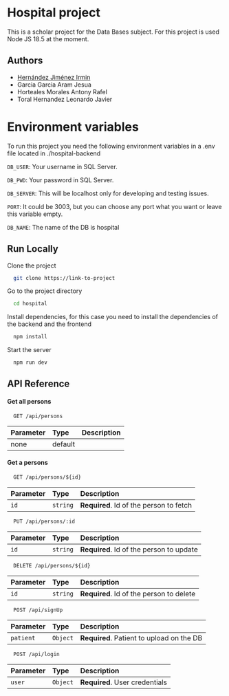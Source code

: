 
# Hospital project

This is a scholar project for the Data Bases subject. For this project is used Node JS 18.5 at the moment.


## Authors

- [Hernández Jiménez Irmin](https://www.github.com/IrminDev)
- Garcia Garcia Aram Jesua
- Horteales Morales Antony Rafel
- Toral Hernandez Leonardo Javier

# Environment variables
To run this project you need the following environment variables in a .env file located in ./hospital-backend

`DB_USER`: Your username in SQL Server.

`DB_PWD`: Your password in SQL Server.

`DB_SERVER`: This will be localhost only for developing and testing issues.

`PORT`: It could be 3003, but you can choose any port what you want or leave this variable empty.

`DB_NAME`: The name of the DB is hospital
## Run Locally

Clone the project

```bash
  git clone https://link-to-project
```

Go to the project directory

```bash
  cd hospital
```

Install dependencies, for this case you need to install the dependencies of the backend and the frontend

```bash
  npm install
```

Start the server

```bash
  npm run dev
```


## API Reference

#### Get all persons

```http
  GET /api/persons
```

| Parameter | Type     | Description                |
| :-------- | :------- | :------------------------- |
| none | default |  |

#### Get a persons

```http
  GET /api/persons/${id}
```

| Parameter | Type     | Description                       |
| :-------- | :------- | :-------------------------------- |
| `id`      | `string` | **Required**. Id of the person to fetch |

```http
  PUT /api/persons/:id
```

| Parameter | Type     | Description                       |
| :-------- | :------- | :-------------------------------- |
| `id`      | `string` | **Required**. Id of the person to update |

```http
  DELETE /api/persons/${id}
```

| Parameter | Type     | Description                       |
| :-------- | :------- | :-------------------------------- |
| `id`      | `string` | **Required**. Id of the person to delete |

```http
  POST /api/signUp
```

| Parameter | Type     | Description                       |
| :-------- | :------- | :-------------------------------- |
| `patient`      | `Object` | **Required**. Patient to upload on the DB |

```http
  POST /api/login
```

| Parameter | Type     | Description                       |
| :-------- | :------- | :-------------------------------- |
| `user`      | `Object` | **Required**. User credentials |
